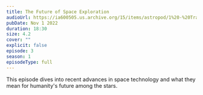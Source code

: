 ```yaml
---
title: The Future of Space Exploration
audioUrl: https://ia600505.us.archive.org/15/items/astropod/1%20-%20Trailer%20with%20BG%20%28enhanced%29.ogg
pubDate: Nov 1 2022
duration: 18:30
size: 4.2
cover: ""
explicit: false
episode: 3
season: 1
episodeType: full
---
```

This episode dives into recent advances in space technology and what they mean for humanity's future among the stars.
